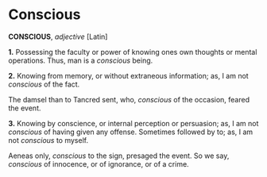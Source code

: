 # Conscious

**CONSCIOUS**, _adjective_ \[Latin\]

**1.** Possessing the faculty or power of knowing ones own thoughts or mental operations. Thus, man is a _conscious_ being.

**2.** Knowing from memory, or without extraneous information; as, I am not _conscious_ of the fact.

The damsel than to Tancred sent, who, _conscious_ of the occasion, feared the event.

**3.** Knowing by conscience, or internal perception or persuasion; as, I am not _conscious_ of having given any offense. Sometimes followed by to; as, I am not _conscious_ to myself.

Aeneas only, _conscious_ to the sign, presaged the event. So we say, _conscious_ of innocence, or of ignorance, or of a crime.